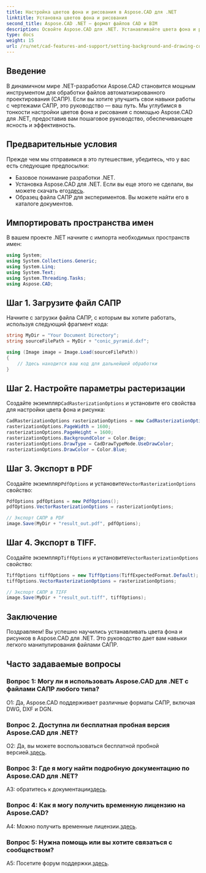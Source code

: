 ```yaml
---
title: Настройка цветов фона и рисования в Aspose.CAD для .NET
linktitle: Установка цветов фона и рисования
second_title: Aspose.CAD .NET — формат файлов CAD и BIM
description: Освойте Aspose.CAD для .NET. Устанавливайте цвета фона и рисования без особых усилий. Следуйте нашему пошаговому руководству.
type: docs
weight: 15
url: /ru/net/cad-features-and-support/setting-background-and-drawing-colors/
---
```

## Введение

В динамичном мире .NET-разработки Aspose.CAD становится мощным инструментом для обработки файлов автоматизированного проектирования (САПР). Если вы хотите улучшить свои навыки работы с чертежами САПР, это руководство — ваш путь. Мы углубимся в тонкости настройки цветов фона и рисования с помощью Aspose.CAD для .NET, предоставив вам пошаговое руководство, обеспечивающее ясность и эффективность.

## Предварительные условия

Прежде чем мы отправимся в это путешествие, убедитесь, что у вас есть следующие предпосылки:

- Базовое понимание разработки .NET.
-  Установка Aspose.CAD для .NET. Если вы еще этого не сделали, вы можете скачать его[здесь](https://releases.aspose.com/cad/net/).
- Образец файла САПР для экспериментов. Вы можете найти его в каталоге документов.

## Импортировать пространства имен

В вашем проекте .NET начните с импорта необходимых пространств имен:

```csharp
using System;
using System.Collections.Generic;
using System.Linq;
using System.Text;
using System.Threading.Tasks;
using Aspose.CAD;
```

## Шаг 1. Загрузите файл САПР

Начните с загрузки файла САПР, с которым вы хотите работать, используя следующий фрагмент кода:

```csharp
string MyDir = "Your Document Directory";
string sourceFilePath = MyDir + "conic_pyramid.dxf";

using (Image image = Image.Load(sourceFilePath))
{
    // Здесь находится ваш код для дальнейшей обработки
}
```

## Шаг 2. Настройте параметры растеризации

 Создайте экземпляр`CadRasterizationOptions` и установите его свойства для настройки цвета фона и рисунка:

```csharp
CadRasterizationOptions rasterizationOptions = new CadRasterizationOptions();
rasterizationOptions.PageWidth = 1600;
rasterizationOptions.PageHeight = 1600;
rasterizationOptions.BackgroundColor = Color.Beige;
rasterizationOptions.DrawType = CadDrawTypeMode.UseDrawColor;
rasterizationOptions.DrawColor = Color.Blue;
```

## Шаг 3. Экспорт в PDF

 Создайте экземпляр`PdfOptions` и установите`VectorRasterizationOptions` свойство:

```csharp
PdfOptions pdfOptions = new PdfOptions();
pdfOptions.VectorRasterizationOptions = rasterizationOptions;

// Экспорт САПР в PDF
image.Save(MyDir + "result_out.pdf", pdfOptions);
```

## Шаг 4. Экспорт в TIFF.

 Создайте экземпляр`TiffOptions` и установите`VectorRasterizationOptions` свойство:

```csharp
TiffOptions tiffOptions = new TiffOptions(TiffExpectedFormat.Default);
tiffOptions.VectorRasterizationOptions = rasterizationOptions;

// Экспорт САПР в TIFF
image.Save(MyDir + "result_out.tiff", tiffOptions);
```

## Заключение

Поздравляем! Вы успешно научились устанавливать цвета фона и рисунков в Aspose.CAD для .NET. Это руководство дает вам навыки легкого манипулирования файлами САПР.

## Часто задаваемые вопросы

### Вопрос 1: Могу ли я использовать Aspose.CAD для .NET с файлами САПР любого типа?

О1: Да, Aspose.CAD поддерживает различные форматы САПР, включая DWG, DXF и DGN.

### Вопрос 2. Доступна ли бесплатная пробная версия Aspose.CAD для .NET?

 О2: Да, вы можете воспользоваться бесплатной пробной версией.[здесь](https://releases.aspose.com/).

### Вопрос 3: Где я могу найти подробную документацию по Aspose.CAD для .NET?

 A3: обратитесь к документации[здесь](https://reference.aspose.com/cad/net/).

### Вопрос 4: Как я могу получить временную лицензию на Aspose.CAD?

 A4: Можно получить временные лицензии.[здесь](https://purchase.aspose.com/temporary-license/).

### Вопрос 5: Нужна помощь или вы хотите связаться с сообществом?

 A5: Посетите форум поддержки.[здесь](https://forum.aspose.com/c/cad/19).
